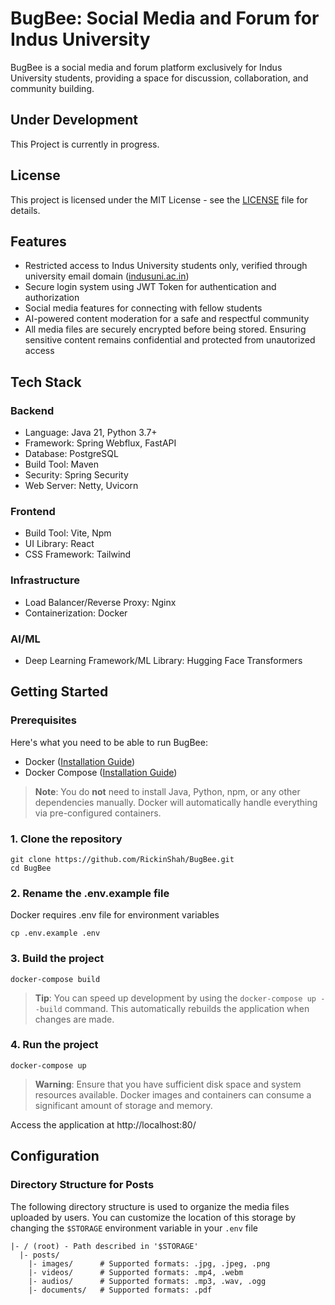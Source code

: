 # BugBee: Social Media and Forum for Indus University
BugBee is a social media and forum platform exclusively for Indus University students, providing a space for discussion, collaboration, and community building.

## Under Development
This Project is currently in progress.

## License
This project is licensed under the MIT License - see the [LICENSE](https://github.com/RickinShah/BugBee/blob/main/LICENSE) file for details.

## Features
- Restricted access to Indus University students only, verified through university email domain ([indusuni.ac.in](https://indusuni.ac.in/))
- Secure login system using JWT Token for authentication and authorization
- Social media features for connecting with fellow students
- AI-powered content moderation for a safe and respectful community
- All media files are securely encrypted before being stored. Ensuring sensitive content remains confidential and protected from unautorized access

## Tech Stack

### Backend
- Language: Java 21, Python 3.7+
- Framework: Spring Webflux, FastAPI
- Database: PostgreSQL
- Build Tool: Maven
- Security: Spring Security
- Web Server: Netty, Uvicorn

### Frontend
- Build Tool: Vite, Npm
- UI Library: React
- CSS Framework: Tailwind

### Infrastructure
- Load Balancer/Reverse Proxy: Nginx
- Containerization: Docker

### AI/ML
- Deep Learning Framework/ML Library: Hugging Face Transformers

## Getting Started
### Prerequisites

Here's what you need to be able to run BugBee:

- Docker ([Installation Guide](https://docs.docker.com/get-started/get-docker/))
- Docker Compose ([Installation Guide](https://docs.docker.com/compose/install/))

> **Note**: You do **not** need to install Java, Python, npm, or any other dependencies manually. Docker will automatically handle everything via pre-configured containers.

### 1. Clone the repository
```shell
git clone https://github.com/RickinShah/BugBee.git
cd BugBee
```

### 2. Rename the .env.example file
Docker requires .env file for environment variables
```shell
cp .env.example .env
```

### 3. Build the project
```shell
docker-compose build
```
> **Tip**: You can speed up development by using the `docker-compose up --build` command. This automatically rebuilds the application when changes are made.

### 4. Run the project
```shell
docker-compose up
```
> **Warning**: Ensure that you have sufficient disk space and system resources available. Docker images and containers can consume a significant amount of storage and memory.

Access the application at http://localhost:80/

## Configuration
### Directory Structure for Posts
The following directory structure is used to organize the media files uploaded by users. You can customize the location of this storage by changing the `$STORAGE` environment variable in your `.env` file

```shell
|- / (root) - Path described in '$STORAGE'
  |- posts/
    |- images/      # Supported formats: .jpg, .jpeg, .png
    |- videos/      # Supported formats: .mp4, .webm
    |- audios/      # Supported formats: .mp3, .wav, .ogg
    |- documents/   # Supported formats: .pdf
```
